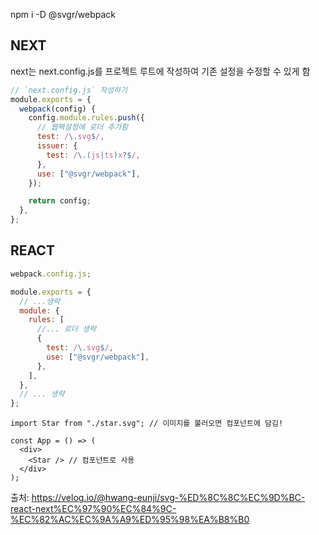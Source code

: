 npm i -D @svgr/webpack

## NEXT

next는 next.config.js를 프로젝트 루트에 작성하여 기존 설정을 수정할 수 있게 함

```js
// `next.config.js` 작성하기
module.exports = {
  webpack(config) {
    config.module.rules.push({
      // 웹팩설정에 로더 추가함
      test: /\.svg$/,
      issuer: {
        test: /\.(js|ts)x?$/,
      },
      use: ["@svgr/webpack"],
    });

    return config;
  },
};
```

## REACT

```js
webpack.config.js;

module.exports = {
  // ...생략
  module: {
    rules: [
      //... 로더 생략
      {
        test: /\.svg$/,
        use: ["@svgr/webpack"],
      },
    ],
  },
  // ... 생략
};
```

```tsx
import Star from "./star.svg"; // 이미지를 불러오면 컴포넌트에 담김!

const App = () => (
  <div>
    <Star /> // 컴포넌트로 사용
  </div>
);
```

출처: <https://velog.io/@hwang-eunji/svg-%ED%8C%8C%EC%9D%BC-react-next%EC%97%90%EC%84%9C-%EC%82%AC%EC%9A%A9%ED%95%98%EA%B8%B0>
